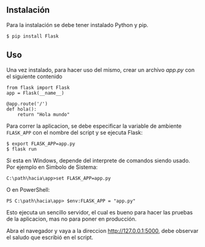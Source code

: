 ## Instalaci&oacute;n

Para la instalaci&oacute;n se debe tener instalado Python y pip.

    $ pip install Flask


## Uso

Una vez instalado, para hacer uso del mismo, crear un archivo _app.py_ 
con el siguiente contenido

    from flask import Flask
    app = Flask(__name__)
    
    @app.route('/')
    def hola():
        return "Hola mundo"

Para correr la aplicacion, se debe especificar la variable de ambiente 
`FLASK_APP` con el nombre del script y se ejecuta Flask:

    $ export FLASK_APP=app.py
    $ flask run

Si esta en Windows, depende del interprete de comandos siendo usado. Por 
ejemplo en Simbolo de Sistema:

    C:\path\hacia\app>set FLASK_APP=app.py

O en PowerShell:

    PS C:\path\hacia\app> $env:FLASK_APP = "app.py"

Esto ejecuta un sencillo servidor, el cual es bueno para hacer las 
pruebas de la aplicacion, mas no para poner en producci&oacute;n.

Abra el navegador y vaya a la direccion http://127.0.0.1:5000, debe 
observar el saludo que escribi&oacute; en el script.
